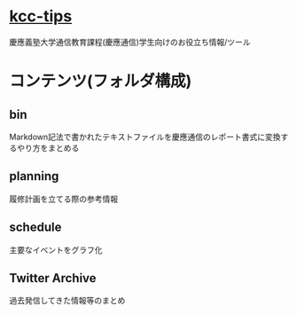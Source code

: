 # [kcc-tips](https://tmo1031.github.io/kcc-tips/index.html)
慶應義塾大学通信教育課程(慶應通信)学生向けのお役立ち情報/ツール

# コンテンツ(フォルダ構成)
## bin
Markdown記法で書かれたテキストファイルを慶應通信のレポート書式に変換するやり方をまとめる

## planning
履修計画を立てる際の参考情報

## schedule
主要なイベントをグラフ化

## Twitter Archive
過去発信してきた情報等のまとめ
